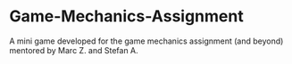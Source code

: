 # Game-Mechanics-Assignment
A mini game developed for the game mechanics assignment (and beyond) mentored by Marc Z. and Stefan A.
